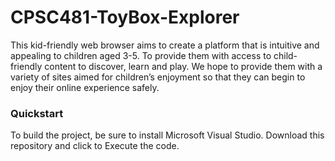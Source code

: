 # CPSC481-ToyBox-Explorer
This kid-friendly web browser aims to create a platform that is intuitive and appealing to children aged 3-5. To provide them with access to child-friendly content to discover, learn and play. We hope to provide them with a variety of sites aimed for children’s enjoyment so that they can begin to enjoy their online experience safely. 

### Quickstart
To build the project, be sure to install Microsoft Visual Studio. Download this repository and click to Execute the code.
